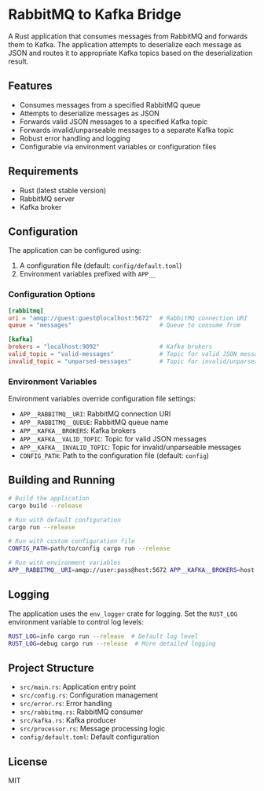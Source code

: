 # RabbitMQ to Kafka Bridge

A Rust application that consumes messages from RabbitMQ and forwards them to Kafka. The application attempts to deserialize each message as JSON and routes it to appropriate Kafka topics based on the deserialization result.

## Features

- Consumes messages from a specified RabbitMQ queue
- Attempts to deserialize messages as JSON
- Forwards valid JSON messages to a specified Kafka topic
- Forwards invalid/unparseable messages to a separate Kafka topic
- Robust error handling and logging
- Configurable via environment variables or configuration files

## Requirements

- Rust (latest stable version)
- RabbitMQ server
- Kafka broker

## Configuration

The application can be configured using:

1. A configuration file (default: `config/default.toml`)
2. Environment variables prefixed with `APP__`

### Configuration Options

```toml
[rabbitmq]
uri = "amqp://guest:guest@localhost:5672"  # RabbitMQ connection URI
queue = "messages"                         # Queue to consume from

[kafka]
brokers = "localhost:9092"                 # Kafka brokers
valid_topic = "valid-messages"             # Topic for valid JSON messages
invalid_topic = "unparsed-messages"        # Topic for invalid/unparseable messages
```

### Environment Variables

Environment variables override configuration file settings:

- `APP__RABBITMQ__URI`: RabbitMQ connection URI
- `APP__RABBITMQ__QUEUE`: RabbitMQ queue name
- `APP__KAFKA__BROKERS`: Kafka brokers
- `APP__KAFKA__VALID_TOPIC`: Topic for valid JSON messages
- `APP__KAFKA__INVALID_TOPIC`: Topic for invalid/unparseable messages
- `CONFIG_PATH`: Path to the configuration file (default: `config`)

## Building and Running

```bash
# Build the application
cargo build --release

# Run with default configuration
cargo run --release

# Run with custom configuration file
CONFIG_PATH=path/to/config cargo run --release

# Run with environment variables
APP__RABBITMQ__URI=amqp://user:pass@host:5672 APP__KAFKA__BROKERS=host:9092 cargo run --release
```

## Logging

The application uses the `env_logger` crate for logging. Set the `RUST_LOG` environment variable to control log levels:

```bash
RUST_LOG=info cargo run --release  # Default log level
RUST_LOG=debug cargo run --release  # More detailed logging
```

## Project Structure

- `src/main.rs`: Application entry point
- `src/config.rs`: Configuration management
- `src/error.rs`: Error handling
- `src/rabbitmq.rs`: RabbitMQ consumer
- `src/kafka.rs`: Kafka producer
- `src/processor.rs`: Message processing logic
- `config/default.toml`: Default configuration

## License

MIT